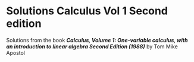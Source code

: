 # Solutions Calculus Vol 1 Second edition

Solutions from the book _**Calculus, Volume 1: One-variable calculus, with an introduction to linear algebra Second Edition (1988)**_ by Tom Mike Apostol
